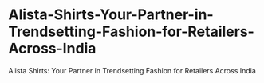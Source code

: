 # Alista-Shirts-Your-Partner-in-Trendsetting-Fashion-for-Retailers-Across-India
Alista Shirts: Your Partner in Trendsetting Fashion for Retailers Across India
